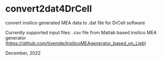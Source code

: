 # convert2dat4DrCell
convert insilico generated MEA data to .dat file for DrCell software

Currently supported input files:
.csv file from Matlab based insilico MEA generator (https://github.com/tivenide/InsilicoMEAgenerator_based_on_Lieb)

December, 2022

